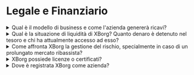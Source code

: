 # Legale e Finanziario

<details>

<summary>Qual è il modello di business e come l'azienda genererà ricavi?</summary>

I ricavi del protocollo possono essere descritti come segue:

#### Rete di Applicazioni

* Abbonamenti Seasons Pass e Account (utenti)
* Abbonamenti Account (aziende)
* Vendite primarie di oggetti da collezione
* Commissioni di lancio

#### Comunità di gioco decentralizzate

* Offerta iniziale del team proprietario nelle comunità di gioco
* Commissioni di tokenizzazione delle vincite dei giocatori
* Commissioni API di credenziali di rete
* Commissioni PGC
* Commissioni del sequencer
* Gestione degli asset GameFi DAO
* Investimenti diretti in giochi Web3
* Sponsorizzazione di squadre di eSport
* Sponsorizzazione di tornei.

</details>

<details>

<summary>Qual è la situazione di liquidità di XBorg? Quanto denaro è detenuto nel tesoro e chi ha attualmente accesso ad esso?</summary>

Escludendo il round di finanziamento in corso, XBorg detiene attualmente $800.000 nel suo tesoro. Considerando il nostro tasso di bruciatura mensile lordo di $40.000, ciò equivale a una durata di circa 20 mesi, anche se durante questo periodo non vengono generati ulteriori profitti. Per quanto riguarda la gestione del tesoro, i fondi sono custoditi in modo sicuro in diversi portafogli Gnosis safes (portafogli multi-firma). L'accesso a questi fondi è strettamente controllato e attualmente gestito da Louis (CEO di XBorg), il tesoriere di SwissBorg, insieme a un altro dirigente di SwissBorg.

</details>

<details>

<summary>Come affronta XBorg la gestione del rischio, specialmente in caso di un prolungato mercato ribassista?</summary>

La gestione del rischio è un aspetto critico delle nostre operazioni presso XBorg. Adottiamo un modello operativo snello che ci consente di mantenere un tasso di bruciatura mensile relativamente basso di $40.000, che copre la retribuzione per il nostro team di 12 membri a tempo pieno. Mantenendo una retribuzione media di circa $3,3k al mese per dipendente, ci assicuriamo di attrarre e trattenere talenti di alta qualità mantenendo al contempo le nostre spese gestibili.

Nel caso di un prolungato mercato ribassista, la nostra attuale strategia finanziaria ci fornisce una durata sufficiente per continuare ad eseguire la nostra roadmap senza la necessità immediata di fondi aggiuntivi.

</details>

<details>

<summary>XBorg possiede licenze o certificati?</summary>

Attualmente, XBorg non possiede licenze o certificati specifici. Tuttavia, abbiamo avviato il processo di richiesta di una licenza VARA.

</details>

<details>

<summary>Dove è registrata XBorg come azienda?</summary>

XBorg è ufficialmente registrata come XBorg DMCC a Dubai, all'interno del Dubai Multi Commodities Centre (DMCC).

</details>